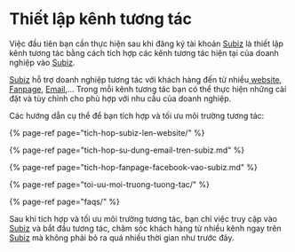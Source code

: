# Thiết lập kênh tương tác

Việc đầu tiên bạn cần thực hiện sau khi đăng ký tài khoản [Subiz](https://subiz.com/vi/) là thiết lập kênh tương tác bằng cách tích hợp các kênh tương tác hiện tại của doanh nghiệp vào [Subiz](https://subiz.com/vi/).

[Subiz](https://subiz.com/vi/) hỗ trợ doanh nghiệp tương tác với khách hàng đến từ nhiều[ website](https://subiz.com/vi/live-chat.html%20), [Fanpage](https://subiz.com/vi/facebook-messenger.html%20), [Email](https://subiz.com/vi/email.html%20),… Trong mỗi kênh tương tác bạn có thể thực hiện những cài đặt và tùy chỉnh cho phù hợp với nhu cầu của doanh nghiệp.

Các hướng dẫn cụ thể để bạn tích hợp và tối ưu môi trường tương tác:

{% page-ref page="tich-hop-subiz-len-website/" %}

{% page-ref page="tich-hop-su-dung-email-tren-subiz.md" %}

{% page-ref page="tich-hop-fanpage-facebook-vao-subiz.md" %}

{% page-ref page="toi-uu-moi-truong-tuong-tac/" %}

{% page-ref page="faqs/" %}

Sau khi tích hợp và tối ưu môi trường tương tác, bạn chỉ việc truy cập vào [Subiz](https://subiz.com/vi/) và bắt đầu tương tác, chăm sóc khách hàng từ nhiều kênh ngay trên [Subiz](https://subiz.com/vi/) mà không phải bỏ ra quá nhiều thời gian như trước đây.  


